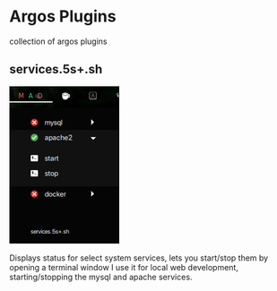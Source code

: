 # Argos Plugins
collection of argos plugins

## services.5s+.sh
![screenshot of services plugin](services-screenshot.png?raw=true)

Displays status for select system services, lets you start/stop them by opening a terminal window
I use it for local web development, starting/stopping the mysql and apache services.
